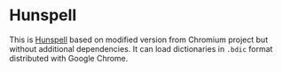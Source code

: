 Hunspell
========

This is [Hunspell][1] based on modified version from Chromium project but
without additional dependencies. It can load dictionaries in `.bdic` format
distributed with Google Chrome.

[1]: <http://hunspell.sourceforge.net/>
